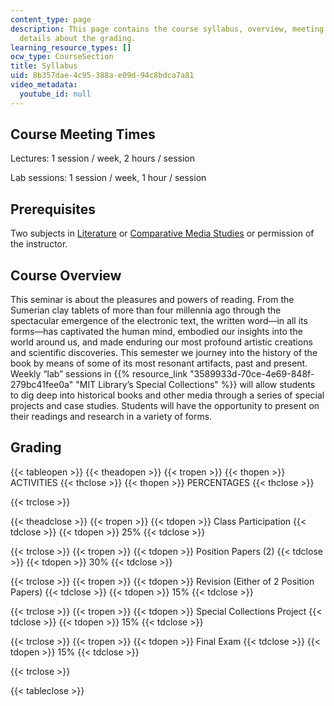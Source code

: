 ```yaml
---
content_type: page
description: This page contains the course syllabus, overview, meeting times, and
  details about the grading.
learning_resource_types: []
ocw_type: CourseSection
title: Syllabus
uid: 8b357dae-4c95-388a-e09d-94c8bdca7a81
video_metadata:
  youtube_id: null
---
```


Course Meeting Times
--------------------

Lectures: 1 session / week, 2 hours / session

Lab sessions: 1 session / week, 1 hour / session

Prerequisites
-------------

Two subjects in [Literature](./resolveuid/2247dfeede7968af4abe886d3c840bd2) or [Comparative Media Studies](./resolveuid/ecb0f9e16a968cb037f627ab03a7b68d) or permission of the instructor.

Course Overview
---------------

This seminar is about the pleasures and powers of reading. From the Sumerian clay tablets of more than four millennia ago through the spectacular emergence of the electronic text, the written word—in all its forms—has captivated the human mind, embodied our insights into the world around us, and made enduring our most profound artistic creations and scientific discoveries. This semester we journey into the history of the book by means of some of its most resonant artifacts, past and present. Weekly “lab” sessions in {{% resource_link "3589933d-70ce-4e69-848f-279bc41fee0a" "MIT Library’s Special Collections" %}} will allow students to dig deep into historical books and other media through a series of special projects and case studies. Students will have the opportunity to present on their readings and research in a variety of forms.

Grading
-------

{{< tableopen >}}
{{< theadopen >}}
{{< tropen >}}
{{< thopen >}}
ACTIVITIES
{{< thclose >}}
{{< thopen >}}
PERCENTAGES
{{< thclose >}}

{{< trclose >}}

{{< theadclose >}}
{{< tropen >}}
{{< tdopen >}}
Class Participation
{{< tdclose >}}
{{< tdopen >}}
25%
{{< tdclose >}}

{{< trclose >}}
{{< tropen >}}
{{< tdopen >}}
Position Papers (2)
{{< tdclose >}}
{{< tdopen >}}
30%
{{< tdclose >}}

{{< trclose >}}
{{< tropen >}}
{{< tdopen >}}
Revision (Either of 2 Position Papers)
{{< tdclose >}}
{{< tdopen >}}
15%
{{< tdclose >}}

{{< trclose >}}
{{< tropen >}}
{{< tdopen >}}
Special Collections Project
{{< tdclose >}}
{{< tdopen >}}
15%
{{< tdclose >}}

{{< trclose >}}
{{< tropen >}}
{{< tdopen >}}
Final Exam
{{< tdclose >}}
{{< tdopen >}}
15%
{{< tdclose >}}

{{< trclose >}}

{{< tableclose >}}